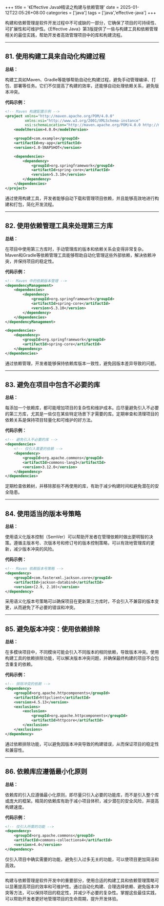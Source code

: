 +++
title = '《Effective Java》精读之构建与依赖管理'
date = 2025-01-12T22:05:26+08:00
categories = ['java']
tags = ['java','effective-java']
+++

构建和依赖管理是软件开发过程中不可或缺的一部分，它确保了项目的可持续性、可扩展性和可维护性。《Effective Java》第3版提供了一些与构建工具和依赖管理相关的最佳实践，帮助开发者高效管理项目中的库和构建流程。

------

## 81. **使用构建工具来自动化构建过程**

**总结：**

构建工具如Maven、Gradle等能够帮助自动化构建过程，避免手动管理编译、打包、部署等任务。它们不仅提高了构建的效率，还能够自动处理依赖关系，避免版本冲突。

**代码示例：**

```xml
<!-- Maven 构建配置示例 -->
<project xmlns="http://maven.apache.org/POM/4.0.0"
         xmlns:xsi="http://www.w3.org/2001/XMLSchema-instance"
         xsi:schemaLocation="http://maven.apache.org/POM/4.0.0 http://maven.apache.org/xsd/maven-4.0.0.xsd">
    <modelVersion>4.0.0</modelVersion>

    <groupId>com.example</groupId>
    <artifactId>my-app</artifactId>
    <version>1.0-SNAPSHOT</version>

    <dependencies>
        <dependency>
            <groupId>org.springframework</groupId>
            <artifactId>spring-core</artifactId>
            <version>5.3.10</version>
        </dependency>
    </dependencies>
</project>
```

通过使用构建工具，开发者能够自动下载和管理项目依赖，并且能够高效地进行构建和打包，简化开发流程。

------

## 82. **使用依赖管理工具来处理第三方库**

**总结：**

在项目中使用第三方库时，手动管理库的版本和依赖关系会变得非常复杂。Maven和Gradle等依赖管理工具能够帮助自动化管理这些外部依赖，解决依赖冲突，并保持项目的稳定性。

**代码示例：**

```xml
<!-- Maven 中的依赖版本管理 -->
<dependencyManagement>
    <dependencies>
        <dependency>
            <groupId>org.springframework</groupId>
            <artifactId>spring-core</artifactId>
            <version>5.3.10</version>
        </dependency>
    </dependencies>
</dependencyManagement>

<dependencies>
    <dependency>
        <groupId>org.springframework</groupId>
        <artifactId>spring-core</artifactId>
    </dependency>
</dependencies>
```

通过依赖管理，开发者能够保持依赖库版本一致性，避免因版本差异导致的问题。

------

## 83. **避免在项目中包含不必要的库**

**总结：**

每添加一个依赖库，都可能增加项目的复杂性和维护成本。应尽量避免引入不必要的第三方库，尤其是一些仅在某些特定场景下才需要的库。定期审查和清理项目的依赖关系是保持项目轻量化和可维护的好方法。

**代码示例：**

```xml
<!-- 避免引入不必要的库 -->
<dependencies>
    <!-- 仅引入需要的依赖 -->
    <dependency>
        <groupId>org.apache.commons</groupId>
        <artifactId>commons-lang3</artifactId>
        <version>3.12.0</version>
    </dependency>
</dependencies>
```

定期检查依赖树，并移除那些不再使用的库，有助于减少构建时间和避免潜在的安全隐患。

------

## 84. **使用适当的版本号策略**

**总结：**

使用语义化版本控制（SemVer）可以帮助开发者在管理依赖时做出更明智的决策。遵循主版本号、次版本号和修订号的版本控制策略，可以有效地管理库的更新，减少版本冲突的风险。

**代码示例：**

```xml
<!-- Maven 依赖版本号策略 -->
<dependency>
    <groupId>com.fasterxml.jackson.core</groupId>
    <artifactId>jackson-databind</artifactId>
    <version>[2.9, 2.10)</version>
</dependency>
```

采用语义化版本号策略可以确保项目在更新第三方库时，不会引入不兼容的版本变更，从而避免了不必要的错误和冲突。

------

## 85. **避免版本冲突：使用依赖排除**

**总结：**

在多模块项目中，不同模块可能会引入不同版本的相同依赖，导致版本冲突。使用构建工具的依赖排除功能，可以解决版本冲突问题，并确保最终构建的项目不会包含重复的依赖。

**代码示例：**

```xml
<!-- 排除冲突的依赖 -->
<dependency>
    <groupId>org.apache.httpcomponents</groupId>
    <artifactId>httpclient</artifactId>
    <version>4.5.13</version>
    <exclusions>
        <exclusion>
            <groupId>org.apache.httpcomponents</groupId>
            <artifactId>httpcore</artifactId>
        </exclusion>
    </exclusions>
</dependency>
```

通过依赖排除功能，可以避免因版本冲突导致的构建错误，从而保证项目的稳定性和兼容性。

------

## 86. **依赖库应遵循最小化原则**

**总结：**

依赖库的引入应遵循最小化原则，即尽量只引入必要的功能库，而不是引入整个库或庞大的框架。精简的依赖库有助于减小项目体积，减少潜在的安全风险，并提高构建速度。

**代码示例：**

```xml
<!-- 仅引入所需的功能 -->
<dependency>
    <groupId>org.apache.commons</groupId>
    <artifactId>commons-collections4</artifactId>
    <version>4.4</version>
</dependency>
```

仅引入项目中确实需要的功能，避免引入过多无关的功能，可以使项目更加简洁和高效。

------

构建与依赖管理是软件开发中的重要部分，使用合适的构建工具和依赖管理策略可以显著提高项目的效率和可维护性。通过自动化构建、合理选择依赖、避免版本冲突等方法，可以保持项目的稳定性，并减少不必要的复杂性。掌握这些最佳实践，可以帮助开发者更好地管理项目的生命周期，提升开发体验。